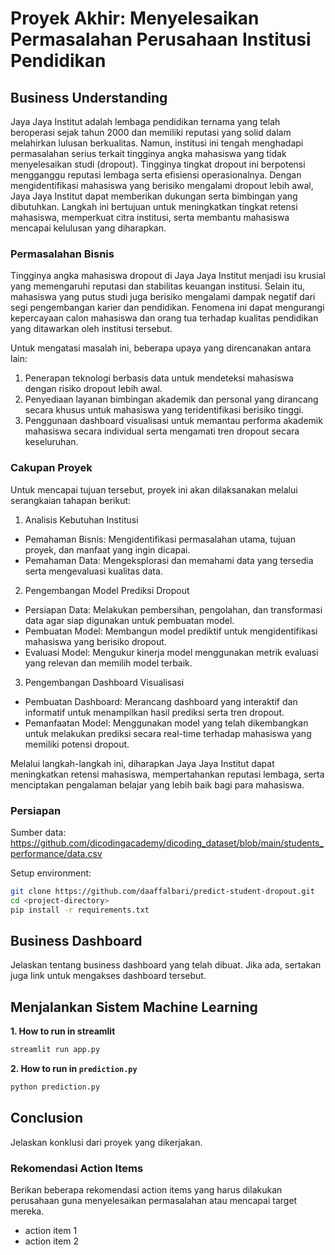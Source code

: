 # Proyek Akhir: Menyelesaikan Permasalahan Perusahaan Institusi Pendidikan

## Business Understanding

Jaya Jaya Institut adalah lembaga pendidikan ternama yang telah beroperasi sejak tahun 2000 dan memiliki reputasi yang solid dalam melahirkan lulusan berkualitas. Namun, institusi ini tengah menghadapi permasalahan serius terkait tingginya angka mahasiswa yang tidak menyelesaikan studi (dropout). Tingginya tingkat dropout ini berpotensi mengganggu reputasi lembaga serta efisiensi operasionalnya. Dengan mengidentifikasi mahasiswa yang berisiko mengalami dropout lebih awal, Jaya Jaya Institut dapat memberikan dukungan serta bimbingan yang dibutuhkan. Langkah ini bertujuan untuk meningkatkan tingkat retensi mahasiswa, memperkuat citra institusi, serta membantu mahasiswa mencapai kelulusan yang diharapkan.

### Permasalahan Bisnis

Tingginya angka mahasiswa dropout di Jaya Jaya Institut menjadi isu krusial yang memengaruhi reputasi dan stabilitas keuangan institusi. Selain itu, mahasiswa yang putus studi juga berisiko mengalami dampak negatif dari segi pengembangan karier dan pendidikan. Fenomena ini dapat mengurangi kepercayaan calon mahasiswa dan orang tua terhadap kualitas pendidikan yang ditawarkan oleh institusi tersebut.

Untuk mengatasi masalah ini, beberapa upaya yang direncanakan antara lain:

1. Penerapan teknologi berbasis data untuk mendeteksi mahasiswa dengan risiko dropout lebih awal.
2. Penyediaan layanan bimbingan akademik dan personal yang dirancang secara khusus untuk mahasiswa yang teridentifikasi berisiko tinggi.
3. Penggunaan dashboard visualisasi untuk memantau performa akademik mahasiswa secara individual serta mengamati tren dropout secara keseluruhan.

### Cakupan Proyek

Untuk mencapai tujuan tersebut, proyek ini akan dilaksanakan melalui serangkaian tahapan berikut:

1. Analisis Kebutuhan Institusi

- Pemahaman Bisnis: Mengidentifikasi permasalahan utama, tujuan proyek, dan manfaat yang ingin dicapai.
- Pemahaman Data: Mengeksplorasi dan memahami data yang tersedia serta mengevaluasi kualitas data.

2. Pengembangan Model Prediksi Dropout

- Persiapan Data: Melakukan pembersihan, pengolahan, dan transformasi data agar siap digunakan untuk pembuatan model.
- Pembuatan Model: Membangun model prediktif untuk mengidentifikasi mahasiswa yang berisiko dropout.
- Evaluasi Model: Mengukur kinerja model menggunakan metrik evaluasi yang relevan dan memilih model terbaik.

3. Pengembangan Dashboard Visualisasi

- Pembuatan Dashboard: Merancang dashboard yang interaktif dan informatif untuk menampilkan hasil prediksi serta tren dropout.
- Pemanfaatan Model: Menggunakan model yang telah dikembangkan untuk melakukan prediksi secara real-time terhadap mahasiswa yang memiliki potensi dropout.

Melalui langkah-langkah ini, diharapkan Jaya Jaya Institut dapat meningkatkan retensi mahasiswa, mempertahankan reputasi lembaga, serta menciptakan pengalaman belajar yang lebih baik bagi para mahasiswa.

### Persiapan

Sumber data: https://github.com/dicodingacademy/dicoding_dataset/blob/main/students_performance/data.csv

Setup environment:

```bash
git clone https://github.com/daaffalbari/predict-student-dropout.git
cd <project-directory>
pip install -r requirements.txt
```

## Business Dashboard

Jelaskan tentang business dashboard yang telah dibuat. Jika ada, sertakan juga link untuk mengakses dashboard tersebut.

## Menjalankan Sistem Machine Learning

**1. How to run in streamlit**
```bash
streamlit run app.py
```

**2. How to run in ``prediction.py``**
```bash
python prediction.py
```

## Conclusion

Jelaskan konklusi dari proyek yang dikerjakan.

### Rekomendasi Action Items

Berikan beberapa rekomendasi action items yang harus dilakukan perusahaan guna menyelesaikan permasalahan atau mencapai target mereka.

- action item 1
- action item 2
